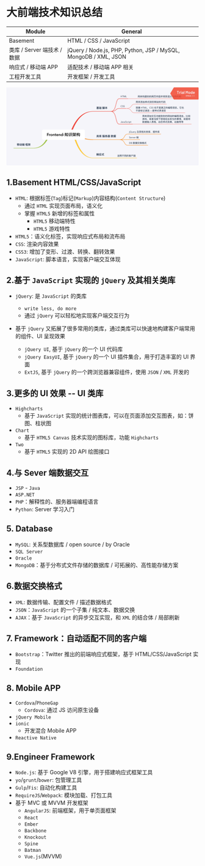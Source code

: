 # 大前端技术知识总结

| Module | General |
| --- | --- |
| Basement | HTML / CSS / JavaScript |
| 类库 / Server 端技术 / 数据 | jQuery / Node.js, PHP, Python, JSP / MySQL, MongoDB / XML, JSON |
| 响应式 / 移动端 APP | 适配技术 / 移动端 APP 相关 |
| 工程开发工具 | 开发框架 / 开发工具 |

![大前端知识架构](images/Frontend-知识架构.png)

## 1.Basement HTML/CSS/JavaScript
* `HTML`: 根据标签(`Tag`)标记(`Markup`)内容结构(`Content Structure`)
    * 通过 `HTML` 实现页面布局，语义化
    * 掌握 `HTML5` 新增的标签和属性
        * `HTML5` 移动端特性
        * `HTML5` 游戏特性
* `HTML5`：语义化标签，实现响应式布局和流布局
* `CSS`: 渲染内容效果
* `CSS3`: 增加了变形、过渡、转换、翻转效果
* `JavaScript`: 脚本语言，实现客户端交互体现


## 2.基于 `JavaScript` 实现的 `jQuery` 及其相关类库
* `jQuery`: 是 `JavaScript` 的类库
    * `write less, do more`
    * 通过 `jQuery` 可以轻松地实现客户端交互行为


* 基于 `jQuery` 又拓展了很多常用的类库，通过类库可以快速地构建客户端常用的组件、UI 呈现效果
    * `jQuery UI`, 基于 `jQuery` 的一个 UI 代码库
    * `jQuery EasyUI`, 基于 `jQuery` 的一个 UI 插件集合，用于打造丰富的 UI 界面
    * `ExtJS`, 基于 `jQuery` 的一个跨浏览器兼容组件，使用 `JSON` / `XML` 开发的

## 3.更多的 UI 效果 -- UI 类库
* `Highcharts`
    * 基于 `JavaScript` 实现的统计图表库，可以在页面添加交互图表，如：饼图、柱状图
* `Chart`
    * 基于 `HTML5 Canvas` 技术实现的图标库，功能 `Highcharts`
* `Two`
    * 基于 `HTML5` 实现的 2D API 绘图接口


## 4.与 Sever 端数据交互

* `JSP` - `Java`
* `ASP.NET`
* `PHP`：解释性的、服务器端编程语言
* `Python`: Server 学习入门


## 5. Database

* `MySQL`: 关系型数据库 / open source / by Oracle
* `SQL Server`
* `Oracle`
* `MongoDB`：基于分布式文件存储的数据库 / 可拓展的、高性能存储方案


## 6.数据交换格式

* `XML`: 数据传输、配置文件 / 描述数据格式
* `JSON`：`JavaScript` 的一个子集 / 纯文本、数据交换
* `AJAX`：基于 `JavaScript` 的异步交互实现，和 `XML` 的结合体 / 局部刷新


## 7. Framework：自动适配不同的客户端
* `Bootstrap`：Twitter 推出的前端响应式框架，基于 HTML/CSS/JavaScript 实现
* `Foundation`


## 8. Mobile APP
* `Cordova`/`PhoneGap`
    * `Cordova`: 通过 JS 访问原生设备
* `jQuery Mobile`
* `ionic`
    * 开发混合 Mobile APP
* `Reactive Native`

## 9.Engineer Framework
* `Node.js`: 基于 Google V8 引擎，用于搭建响应式框架工具
* `yo`/`grunt`/`bower`: 包管理工具
* `Gulp`/`Fis`: 自动化构建工具
* `RequireJS`/`Webpack`: 模块加载、打包工具
* 基于 MVC 或 MVVM 开发框架
    * `AngularJS`: 前端框架，用于单页面框架
    * `React`
    * `Ember`
    * `Backbone`
    * `Knockout`
    * `Spine`
    * `Batman`
    * `Vue.js`(MVVM)
